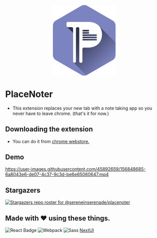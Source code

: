 <p align="center">
  <img src="src/assets/img/logo-placenoter.svg" width="200"/>
</p>


# PlaceNoter

- This extension replaces your new tab with a note taking app so you never have to leave chrome. (that's it for now.)

## Downloading the extension 
- You can do it from [chrome webstore.](https://chrome.google.com/webstore/detail/pagenoter/jefjneinemilpncgcfdglggeheiaakfc?hl=en-GB&authuser=0)

## Demo

https://user-images.githubusercontent.com/45892659/156848685-6a8043e6-de07-4c37-9c3d-be6e65060647.mp4


## Stargazers
[![Stargazers repo roster for @sereneinserenade/placenoter](https://reporoster.com/stars/dark/sereneinserenade/placenoter)](https://github.com/sereneinserenade/placenoter/stargazers)



## Made with ❤️ using these things.

![React Badge](https://img.shields.io/badge/React-1ca0f1?style=for-the-badge&labelColor=61dafb&logo=react&logoColor=white) ![Webpack](https://img.shields.io/badge/Webpack-1ca0f1?style=for-the-badge&labelColor=1c73b9&logo=Webpack&logoColor=white) ![Sass](https://img.shields.io/badge/Sass-1ca0f1?style=for-the-badge&labelColor=c56394&logo=sass&logoColor=white) [NextUI](https://nextui.org/)

